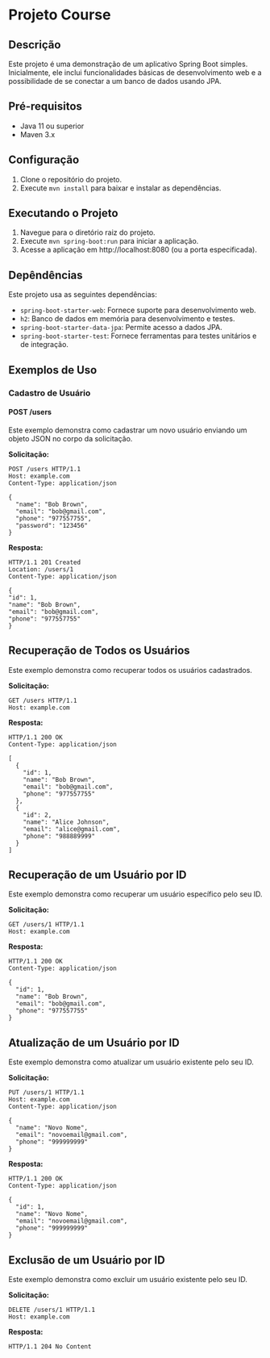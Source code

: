

# Projeto Course

## Descrição

Este projeto é uma demonstração de um aplicativo Spring Boot simples. Inicialmente, ele inclui funcionalidades básicas de desenvolvimento web e a possibilidade de se conectar a um banco de dados usando JPA.

## Pré-requisitos

* Java 11 ou superior
* Maven 3.x

## Configuração

1. Clone o repositório do projeto.
2. Execute `mvn install` para baixar e instalar as dependências.

## Executando o Projeto

1. Navegue para o diretório raiz do projeto.
2. Execute `mvn spring-boot:run` para iniciar a aplicação.
3. Acesse a aplicação em http://localhost:8080 (ou a porta especificada).

## Depêndências

Este projeto usa as seguintes dependências:

* `spring-boot-starter-web`: Fornece suporte para desenvolvimento web.
* `h2`: Banco de dados em memória para desenvolvimento e testes.
* `spring-boot-starter-data-jpa`: Permite acesso a dados JPA.
* `spring-boot-starter-test`: Fornece ferramentas para testes unitários e de integração.

 ## Exemplos de Uso

### Cadastro de Usuário

#### POST /users

Este exemplo demonstra como cadastrar um novo usuário enviando um objeto JSON no corpo da solicitação.

**Solicitação:**
```http
POST /users HTTP/1.1
Host: example.com
Content-Type: application/json

{
  "name": "Bob Brown",
  "email": "bob@gmail.com",
  "phone": "977557755",
  "password": "123456"
}
```
**Resposta:**
```http
HTTP/1.1 201 Created
Location: /users/1
Content-Type: application/json

{
"id": 1,
"name": "Bob Brown",
"email": "bob@gmail.com",
"phone": "977557755"
}
```
## Recuperação de Todos os Usuários

Este exemplo demonstra como recuperar todos os usuários cadastrados.

**Solicitação:**
```http
GET /users HTTP/1.1
Host: example.com
```
**Resposta:**
```http
HTTP/1.1 200 OK
Content-Type: application/json

[
  {
    "id": 1,
    "name": "Bob Brown",
    "email": "bob@gmail.com",
    "phone": "977557755"
  },
  {
    "id": 2,
    "name": "Alice Johnson",
    "email": "alice@gmail.com",
    "phone": "988889999"
  }
]
```
## Recuperação de um Usuário por ID

Este exemplo demonstra como recuperar um usuário específico pelo seu ID.

**Solicitação:**
```http
GET /users/1 HTTP/1.1
Host: example.com
```
**Resposta:**
```http
HTTP/1.1 200 OK
Content-Type: application/json

{
  "id": 1,
  "name": "Bob Brown",
  "email": "bob@gmail.com",
  "phone": "977557755"
}
```
## Atualização de um Usuário por ID

Este exemplo demonstra como atualizar um usuário existente pelo seu ID.

**Solicitação:**
```http
PUT /users/1 HTTP/1.1
Host: example.com
Content-Type: application/json

{
  "name": "Novo Nome",
  "email": "novoemail@gmail.com",
  "phone": "999999999"
}
```
**Resposta:**
```http
HTTP/1.1 200 OK
Content-Type: application/json

{
  "id": 1,
  "name": "Novo Nome",
  "email": "novoemail@gmail.com",
  "phone": "999999999"
}
```
## Exclusão de um Usuário por ID

Este exemplo demonstra como excluir um usuário existente pelo seu ID.

**Solicitação:**
```http
DELETE /users/1 HTTP/1.1
Host: example.com
```
**Resposta:**
```http
HTTP/1.1 204 No Content


